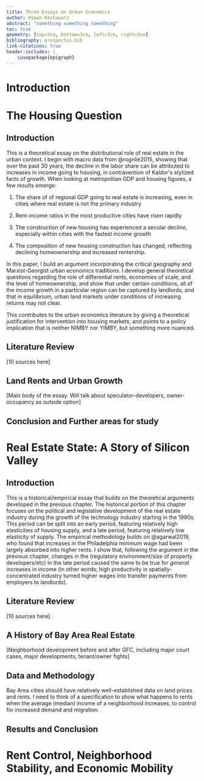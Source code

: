 ```yaml
---
title: Three Essays on Urban Economics
author: Osman Keshawarz
abstract: "something something something"
toc: true
geometry: [top=3cm, bottom=3cm, left=3cm, right=3cm]
bibliography: prospectus.bib
link-citations: true
header-includes: |
    \usepackage{epigraph}
---
```


# Introduction

# The Housing Question 

## Introduction

This is a theoretical essay on the distributional role of real estate in the urban context. I begin with macro data from @rognlie2015, showing that over the past 30 years, the decline in the labor share can be attributed to increases in income going to housing, in contravention of Kaldor's stylized facts of growth. When looking at metropolitan GDP and housing figures, a few results emerge: 

1. The share of of regional GDP going to real estate is increasing, even in cities where real estate is not the primary industry

2. Rent-income ratios in the most productive cities have risen rapidly

3. The construction of new housing has experienced a secular decline, especially within cities with the fastest income growth

4. The composition of new housing construction has changed, reflecting declining homeownership and increased rentership.

In this paper, I build an argument incorporating the critical geography and Marxist-Georgist urban economics traditions. I develop general theoretical questions regarding the role of differential rents, economies of scale, and the level of homeownership, and show that under certain conditions, all of the income growth in a particular region can be captured by landlords, and that in equilibrium, urban land markets under conditions of increasing returns may not clear. 

This contributes to the urban economics literature by giving a theoretical justification for intervention into housing markets, and points to a policy implication that is neither NIMBY nor YIMBY, but something more nuanced. 

## Literature Review

[10 sources here]

## Land Rents and Urban Growth

[Main body of the essay. Will talk about speculator-developers, owner-occupancy as outside option]

## Conclusion and Further areas for study

# Real Estate State: A Story of Silicon Valley

## Introduction

This is a historical/empirical essay that builds on the theoretical arguments developed in the previous chapter. The historical portion of this chapter focuses on the political and legislative development of the real estate industry during the growth of the technology industry starting in the 1990s. This period can be split into an early period, featuring relatively high elasticities of housing supply, and a late period, featuring relatively low elasticity of supply. The empirical methodology builds on @agarwal2019, who found that increases in the Philadelphia minimum wage had been largely absorbed into higher rents. I show that, following the argument in the previous chapter, changes in the (regulatory environment/size of property developers/etc) in the late period caused the same to be true for *general* increases in income (in other words; high productivity in spatially-concentrated industry turned higher wages into transfer payments from employers to landlords). 

## Literature Review

[10 sources here]

## A History of Bay Area Real Estate

[Neighborhood development before and after GFC, including major court cases, major developments, tenant/owner fights]

## Data and Methodology

Bay Area cities should have relatively well-established data on land prices and rents. I need to think of a specification to show what happens to rents when the average (median) income of a neighborhood increases, to control for increased demand and migration.

## Results and Conclusion

# Rent Control, Neighborhood Stability, and Economic Mobility
